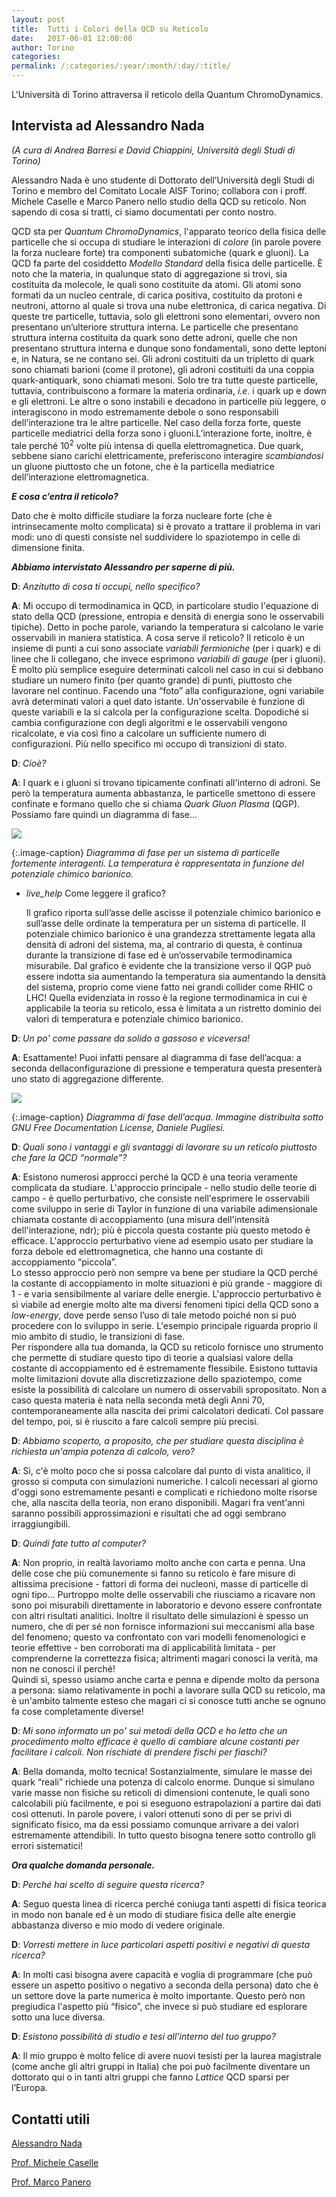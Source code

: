 ```yaml
---
layout: post
title:  Tutti i Colori della QCD su Reticolo
date:   2017-06-01 12:00:00
author: Torino
categories:  
permalink: /:categories/:year/:month/:day/:title/
---
```


L'Università di Torino attraversa il reticolo della Quantum ChromoDynamics.

## Intervista ad Alessandro Nada
_(A cura di Andrea Barresi e David Chiappini, Università degli Studi di Torino)_

Alessandro Nada è uno studente di Dottorato dell’Università degli Studi di Torino e membro del Comitato Locale AISF Torino; collabora con i proff. Michele Caselle e Marco Panero nello studio della QCD su reticolo. Non sapendo di cosa si tratti, ci siamo documentati per conto nostro. 

QCD sta per _Quantum ChromoDynamics_, l'apparato teorico della fisica delle particelle che si occupa di studiare le interazioni di _colore_ (in parole povere la forza nucleare forte) tra componenti subatomiche (quark e gluoni). La QCD fa parte del cosiddetto _Modello Standard_ della fisica delle particelle. È noto che la materia, in qualunque stato di aggregazione si trovi, sia costituita da molecole, le quali sono costituite da atomi. Gli atomi sono formati da un nucleo centrale, di carica positiva, costituito da protoni e neutroni, attorno al quale si trova una nube elettronica, di carica negativa. Di queste tre particelle, tuttavia, solo gli elettroni sono elementari, ovvero non presentano un’ulteriore struttura interna. Le particelle che presentano struttura interna costituita da quark sono dette adroni, quelle che non presentano struttura interna e dunque sono fondamentali, sono dette leptoni e, in Natura, se ne contano sei. Gli adroni costituiti da un tripletto di quark sono chiamati barioni (come il protone), gli adroni costituiti da una coppia quark-antiquark, sono chiamati mesoni. Solo tre tra tutte queste particelle, tuttavia, contribuiscono a formare la materia ordinaria, _i.e._ i quark up e down e gli elettroni. Le altre o sono instabili e decadono in particelle più leggere, o interagiscono in modo estremamente debole o sono responsabili dell’interazione tra le altre particelle. Nel caso della forza forte, queste particelle mediatrici della forza sono i gluoni.L’interazione forte, inoltre, è tale perché 10<sup>2</sup> volte più intensa di quella elettromagnetica. Due quark, sebbene siano carichi elettricamente, preferiscono interagire _scambiandosi_ un gluone piuttosto che un fotone, che è la particella mediatrice dell’interazione elettromagnetica.

**_E cosa c’entra il reticolo?_**

Dato che è molto difficile studiare la forza nucleare forte (che è intrinsecamente molto complicata) si è provato a trattare il problema in vari modi: uno di questi consiste nel suddividere lo spaziotempo in celle di dimensione finita. 

**_Abbiamo intervistato Alessandro per saperne di più._**

**D**: _Anzitutto di cosa ti occupi, nello specifico?_

**A**: Mi occupo di termodinamica in QCD, in particolare studio l'equazione di stato della QCD (pressione, entropia e densità di energia sono le osservabili tipiche). Detto in poche parole, variando la temperatura si calcolano le varie osservabili in maniera statistica. A cosa serve il reticolo? Il reticolo è un insieme di punti a cui sono associate _variabili fermioniche_ (per i quark) e di linee che li collegano, che invece esprimono _variabili di gauge_ (per i gluoni). È molto più semplice eseguire
determinati calcoli nel caso in cui si debbano studiare un numero finito (per quanto grande) di punti, piuttosto che lavorare nel continuo. Facendo una “foto” alla configurazione, ogni variabile avrà determinati valori a quel dato istante. Un'osservabile è funzione di queste variabili e la si calcola per la configurazione scelta. Dopodiché si cambia configurazione con degli algoritmi e le osservabili vengono ricalcolate, e via così fino a calcolare un sufficiente numero di configurazioni. Più nello specifico mi occupo di transizioni di stato.

**D**: _Cioè?_

**A**: I quark e i gluoni si trovano tipicamente confinati all'interno di adroni. Se però la temperatura aumenta abbastanza, le particelle smettono di essere confinate e formano quello che si chiama _Quark Gluon Plasma_ (QGP). Possiamo fare quindi un diagramma di fase...

<div class="row">
    <div class="col s12 m6 offset-m3">
         <img src="/sistemidiriferimento/img/17_06_01_QCD/fase_qgp.jpg"/>
    </div>
</div>

{:.image-caption}
*Diagramma di fase per un sistema di particelle fortemente interagenti. La temperatura è rappresentata in funzione del potenziale chimico barionico.*

<ul class="collapsible" data-collapsible="accordion">
    <li>
      <div class="collapsible-header"><i class="material-icons">live_help</i> Come leggere il grafico?</div>
      <div class="collapsible-body">
          <p>
          Il grafico riporta sull’asse delle ascisse il potenziale chimico barionico e sull’asse delle ordinate la temperatura per un sistema di particelle. Il potenziale chimico barionico è una grandezza strettamente legata alla densità di adroni del sistema, ma, al contrario di questa, è continua durante la transizione di fase ed è un’osservabile termodinamica misurabile. Dal grafico è evidente che la transizione verso il QGP può essere indotta sia aumentando la temperatura sia aumentando la densità del sistema, proprio come viene fatto nei grandi collider come RHIC o LHC! Quella evidenziata in rosso è la regione termodinamica in cui è applicabile la teoria su reticolo, essa è limitata a un ristretto dominio dei valori di temperatura e potenziale chimico barionico.
          </p>
      </div>
    </li>
</ul>

**D**: _Un po' come passare da solido a gassoso e viceversa!_

**A**: Esattamente! Puoi infatti pensare al diagramma di fase dell’acqua: a seconda dellaconfigurazione di pressione e temperatura questa presenterà uno stato di aggregazione differente.

<div class="row">
    <div class="col s12 m6 offset-m3">
         <img src="/sistemidiriferimento/img/17_06_01_QCD/fase_acqua.jpg"/>
    </div>
</div>

{:.image-caption}
*Diagramma di fase dell’acqua. Immagine distribuita sotto GNU Free Documentation License, Daniele Pugliesi.*

**D**: _Quali sono i vantaggi e gli svantaggi di lavorare su un reticolo piuttosto che fare la QCD “normale”?_

**A**: Esistono numerosi approcci perché la QCD è una teoria veramente complicata da studiare. L'approccio principale - nello studio delle teorie di campo - è quello perturbativo, che consiste nell'esprimere le osservabili come sviluppo in serie di Taylor in funzione di una variabile adimensionale chiamata costante di accoppiamento (una misura dell'intensità dell'interazione, ndr); più è piccola questa costante più questo metodo è efficace. L'approccio perturbativo viene ad esempio usato per studiare la forza debole ed elettromagnetica, che hanno una costante di accoppiamento “piccola”. <br>Lo stesso approccio però non sempre va bene per studiare la QCD perché la costante di accoppiamento in molte situazioni è più grande - maggiore di 1 - e varia sensibilmente al variare delle energie. L'approccio perturbativo è sì viabile ad energie molto alte ma diversi fenomeni tipici della QCD sono a _low-energy_, dove perde senso l’uso di tale metodo poiché non si può procedere con lo sviluppo in serie. L'esempio principale riguarda proprio il mio ambito di studio, le transizioni di fase. <br>Per rispondere alla tua domanda, la QCD su reticolo fornisce uno strumento che permette di studiare questo tipo di teorie a qualsiasi valore della costante di accoppiamento ed è estremamente flessibile. Esistono tuttavia molte limitazioni dovute alla discretizzazione dello spaziotempo, come esiste la possibilità di calcolare un numero di osservabili spropositato. Non a caso questa materia è nata nella seconda metà degli Anni 70, contemporaneamente alla nascita dei primi calcolatori dedicati. Col passare del tempo, poi, si è riuscito a fare calcoli sempre più precisi.

**D**: _Abbiamo scoperto, a proposito, che per studiare questa disciplina è richiesta un'ampia potenza di calcolo, vero?_

**A**: Sì, c'è molto poco che si possa calcolare dal punto di vista analitico, il grosso si computa con simulazioni numeriche. I calcoli necessari al giorno d'oggi sono estremamente pesanti e complicati e richiedono molte risorse che, alla nascita della teoria, non erano disponibili. Magari fra vent'anni saranno possibili approssimazioni e risultati che ad oggi sembrano irraggiungibili.

**D**: _Quindi fate tutto al computer?_

**A**: Non proprio, in realtà lavoriamo molto anche con carta e penna. Una delle cose che più comunemente si fanno su reticolo è fare misure di altissima precisione - fattori di forma dei nucleoni, masse di particelle di ogni tipo... Purtroppo molte delle osservabili che riusciamo a ricavare non sono poi misurabili direttamente in laboratorio e devono essere confrontate con altri risultati analitici. Inoltre il risultato delle simulazioni è spesso un numero, che di per sé non fornisce informazioni sui meccanismi alla base del fenomeno; questo va confrontato con vari modelli fenomenologici e teorie effettive - ben corroborati ma di applicabilità limitata - per comprenderne la correttezza fisica; altrimenti magari conosci la verità, ma non ne conosci il perché! <br>Quindi sì, spesso usiamo anche carta e penna e dipende molto da persona a persona: siamo relativamente in pochi a lavorare sulla QCD su reticolo, ma è un'ambito talmente esteso che magari ci si conosce tutti anche se ognuno fa cose completamente diverse!

**D**: _Mi sono informato un po' sui metodi della QCD e ho letto che un procedimento molto efficace è quello di cambiare alcune costanti per facilitare i calcoli. Non rischiate di prendere fischi per fiaschi?_

**A**: Bella domanda, molto tecnica! Sostanzialmente, simulare le masse dei quark “reali” richiede una potenza di calcolo enorme. Dunque si simulano varie masse non fisiche su reticoli di dimensioni contenute, le quali sono calcolabili più facilmente, e poi si eseguono estrapolazioni a partire dai dati così ottenuti. In parole povere, i valori ottenuti sono di per se privi di significato fisico, ma da essi possiamo comunque arrivare a dei valori estremamente attendibili. In tutto questo bisogna tenere sotto controllo gli errori sistematici!

**_Ora qualche domanda personale._**

**D**: _Perché hai scelto di seguire questa ricerca?_

**A**: Seguo questa linea di ricerca perché coniuga tanti aspetti di fisica teorica in modo non banale ed è un modo di studiare fisica delle alte energie abbastanza diverso e mio modo di vedere originale.

**D**: _Vorresti mettere in luce particolari aspetti positivi e negativi di questa ricerca?_

**A**: In molti casi bisogna avere capacità e voglia di programmare (che può essere un aspetto positivo o negativo a seconda della persona) dato che è un settore dove la parte numerica è molto importante. Questo però non pregiudica l'aspetto più “fisico”, che invece si può studiare ed esplorare sotto una luce diversa.

**D**: _Esistono possibilità di studio e tesi all’interno del tuo gruppo?_

**A**: Il mio gruppo è molto felice di avere nuovi tesisti per la laurea magistrale (come anche gli altri gruppi in Italia) che poi può facilmente diventare un dottorato qui o in tanti altri gruppi che fanno _Lattice_ QCD sparsi per l’Europa.

## Contatti utili

[Alessandro Nada](mailto:anada@to.infn.it)

[Prof. Michele Caselle](mailto:caselle@to.infn.it)

[Prof. Marco Panero](mailto:marco.panero@unito.it)